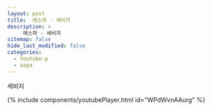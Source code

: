 ```yaml
---
layout: post
title:  에스파 - 세비지
description: >
     에스파 - 세비지
sitemap: false
hide_last_modified: false
categories:
  - Youtube-p
  - aspa
---
```

세비지

{% include components/youtubePlayer.html id="WPdWvnAAurg" %}
